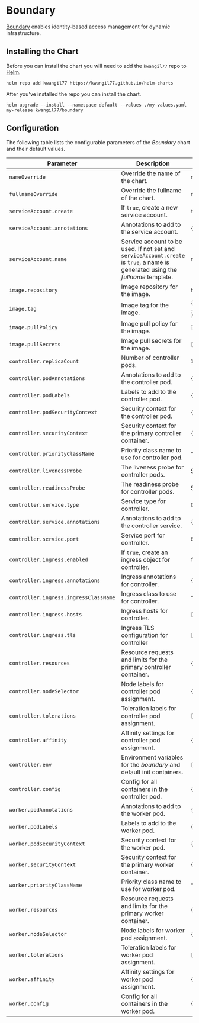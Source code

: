 # Boundary

[Boundary](https://boundaryproject.io/) enables identity-based access management for dynamic infrastructure.

## Installing the Chart

Before you can install the chart you will need to add the `kwangil77` repo to [Helm](https://helm.sh/).

```shell
helm repo add kwangil77 https://kwangil77.github.io/helm-charts
```

After you've installed the repo you can install the chart.

```shell
helm upgrade --install --namespace default --values ./my-values.yaml my-release kwangil77/boundary
```

## Configuration

The following table lists the configurable parameters of the _Boundary_ chart and their default values.

| Parameter                                 | Description                                                                                                                      | Default                             |
| ----------------------------------------- | -------------------------------------------------------------------------------------------------------------------------------- | ----------------------------------- |
| `nameOverride`                            | Override the name of the chart.                                                                                                  | `nil`                               |
| `fullnameOverride`                        | Override the fullname of the chart.                                                                                              | `nil`                               |
| `serviceAccount.create`                   | If `true`, create a new service account.                                                                                         | `true`                              |
| `serviceAccount.annotations`              | Annotations to add to the service account.                                                                                       | `{}`                                |
| `serviceAccount.name`                     | Service account to be used. If not set and `serviceAccount.create` is `true`, a name is generated using the _fullname_ template. | `nil`                               |
| `image.repository`                        | Image repository for the image.                                                                                                  | `hashicorp/boundary`                |
| `image.tag`                               | Image tag for the image.                                                                                                         | `{{ .Chart.AppVersion }}`           |
| `image.pullPolicy`                        | Image pull policy for the image.                                                                                                 | `IfNotPresent`                      |
| `image.pullSecrets`                       | Image pull secrets for the image.                                                                                                | `[]`                                |
| `controller.replicaCount`                 | Number of controller pods.                                                                                                       | `1`                                 |
| `controller.podAnnotations`               | Annotations to add to the controller pod.                                                                                        | `{}`                                |
| `controller.podLabels`                    | Labels to add to the controller pod.                                                                                             | `{}`                                |
| `controller.podSecurityContext`           | Security context for the controller pod.                                                                                         | `{}`                                |
| `controller.securityContext`              | Security context for the primary controller container.                                                                           | `{}`                                |
| `controller.priorityClassName`            | Priority class name to use for controller pod.                                                                                   | `""`                                |
| `controller.livenessProbe`                | The liveness probe for controller pods.                                                                                          | See _values.yaml_                   |
| `controller.readinessProbe`               | The readiness probe for controller pods.                                                                                         | See _values.yaml_                   |
| `controller.service.type`                 | Service type for controller.                                                                                                     | `ClusterIP`                         |
| `controller.service.annotations`          | Annotations to add to the controller service.                                                                                    | `{}`                                |
| `controller.service.port`                 | Service port for controller.                                                                                                     | `80`                                |
| `controller.ingress.enabled`              | If `true`, create an ingress object for controller.                                                                              | `false`                             |
| `controller.ingress.annotations`          | Ingress annotations for controller.                                                                                              | `{}`                                |
| `controller.ingress.ingressClassName`     | Ingress class to use for controller.                                                                                             | `""`                                |
| `controller.ingress.hosts`                | Ingress hosts for controller.                                                                                                    | `[]`                                |
| `controller.ingress.tls`                  | Ingress TLS configuration for controller                                                                                         | `[]`                                |
| `controller.resources`                    | Resource requests and limits for the primary controller container.                                                               | `{}`                                |
| `controller.nodeSelector`                 | Node labels for controller pod assignment.                                                                                       | `{}`                                |
| `controller.tolerations`                  | Toleration labels for controller pod assignment.                                                                                 | `[]`                                |
| `controller.affinity`                     | Affinity settings for controller pod assignment.                                                                                 | `{}`                                |
| `controller.env`                          | Environment variables for the _boundary_ and default init containers.                                                            | `[]`                                |
| `controller.config`                       | Config for all containers in the controller pod.                                                                                 | `{}`                                |
| `worker.podAnnotations`                   | Annotations to add to the worker pod.                                                                                            | `{}`                                |
| `worker.podLabels`                        | Labels to add to the worker pod.                                                                                                 | `{}`                                |
| `worker.podSecurityContext`               | Security context for the worker pod.                                                                                             | `{}`                                |
| `worker.securityContext`                  | Security context for the primary worker container.                                                                               | `{}`                                |
| `worker.priorityClassName`                | Priority class name to use for worker pod.                                                                                       | `""`                                |
| `worker.resources`                        | Resource requests and limits for the primary worker container.                                                                   | `{}`                                |
| `worker.nodeSelector`                     | Node labels for worker pod assignment.                                                                                           | `{}`                                |
| `worker.tolerations`                      | Toleration labels for worker pod assignment.                                                                                     | `[]`                                |
| `worker.affinity`                         | Affinity settings for worker pod assignment.                                                                                     | `{}`                                |
| `worker.config`                           | Config for all containers in the worker pod.                                                                                     | `{}`                                |